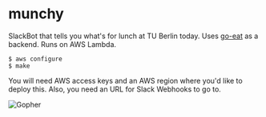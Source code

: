 # munchy

SlackBot that tells you what's for lunch at TU Berlin today. Uses [go-eat](https://github.com/pfandzelter/go-eat) as a backend. Runs on AWS Lambda. 
```
$ aws configure
$ make
```

You will need AWS access keys and an AWS region where you'd like to deploy this. Also, you need an URL for Slack Webhooks to go to.

![Gopher](https://random.pfandzelter.com/icon.png)